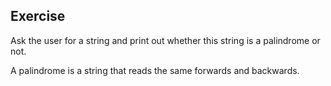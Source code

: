 ## Exercise

Ask the user for a string and print out whether this string is a palindrome or not.

A palindrome is a string that reads the same forwards and backwards.